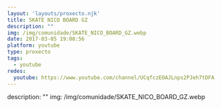 ```yaml
---
layout: 'layouts/proxecto.njk'
title: SKATE NICO BOARD GZ
description: ""
img: /img/comunidade/SKATE_NICO_BOARD_GZ.webp
date: 2017-03-05 19:08:56
platform: youtube
type: proxecto
tags:
  - youtube
redes:
  youtube: https://www.youtube.com/channel/UCqfczEOAJLnps2PJeh7tDFA
---
```

description: ""
img: /img/comunidade/SKATE_NICO_BOARD_GZ.webp
